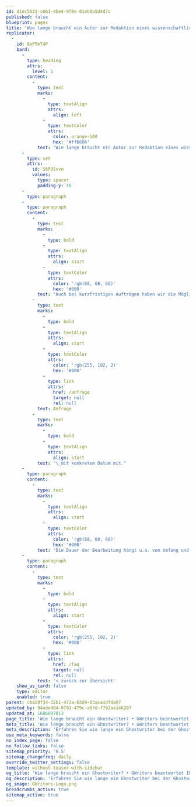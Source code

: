 ```yaml
---
id: d1ec5521-c661-4be4-9f8e-01eb8a5d4d7c
published: false
blueprint: pages
title: 'Wie lange braucht ein Autor zur Redaktion eines wissenschaftlichen Textes?'
replicator:
  -
    id: 8xPTmT4P
    bard:
      -
        type: heading
        attrs:
          level: 1
        content:
          -
            type: text
            marks:
              -
                type: textAlign
                attrs:
                  align: left
              -
                type: textColor
                attrs:
                  color: orange-500
                  hex: '#ff6606'
            text: 'Wie lange braucht ein Autor zur Redaktion eines wissenschaftlichen Textes?'
      -
        type: set
        attrs:
          id: S6PDlvvm
          values:
            type: spacer
            padding-y: 16
      -
        type: paragraph
      -
        type: paragraph
        content:
          -
            type: text
            marks:
              -
                type: bold
              -
                type: textAlign
                attrs:
                  align: start
              -
                type: textColor
                attrs:
                  color: 'rgb(68, 68, 68)'
                  hex: '#000'
            text: "Auch bei kurzfristigen Aufträgen haben wir die Möglichkeit schnell zu reagieren. Teilen Sie uns dies einfach in der\_"
          -
            type: text
            marks:
              -
                type: bold
              -
                type: textAlign
                attrs:
                  align: start
              -
                type: textColor
                attrs:
                  color: 'rgb(255, 102, 2)'
                  hex: '#000'
              -
                type: link
                attrs:
                  href: /anfrage
                  target: null
                  rel: null
            text: Anfrage
          -
            type: text
            marks:
              -
                type: bold
              -
                type: textAlign
                attrs:
                  align: start
            text: "\_mit konkretem Datum mit."
      -
        type: paragraph
        content:
          -
            type: text
            marks:
              -
                type: textAlign
                attrs:
                  align: start
              -
                type: textColor
                attrs:
                  color: 'rgb(68, 68, 68)'
                  hex: '#000'
            text: 'Die Dauer der Bearbeitung hängt u.a. vom Umfang und der thematischen Tiefe einer Ausarbeitung ab. Fakt ist, dass die Qualität der Ausarbeitung unter zu knappen Fristen leiden kann. Auch wenn eine schnellere Bearbeitung von unserer Seite möglich ist, sollte für einen wissenschaftlichen Text, der z. B. etwa 60 Seiten umfasst, eine Bearbeitungszeit von mindestens 30 Tagen eingeplant werden.'
      -
        type: paragraph
        content:
          -
            type: text
            marks:
              -
                type: bold
              -
                type: textAlign
                attrs:
                  align: start
              -
                type: textColor
                attrs:
                  color: 'rgb(255, 102, 2)'
                  hex: '#000'
              -
                type: link
                attrs:
                  href: /faq
                  target: null
                  rel: null
            text: '< zurück zur Übersicht'
    show_as_card: false
    type: editor
    enabled: true
parent: cba20f34-32b1-472a-b3d9-03aca1df4a07
updated_by: 94ade404-9791-479c-a67d-f792aa146207
updated_at: 1686087813
page_title: 'Wie lange braucht ein Ghostwriter? • GWriters beantwortet Ihre Fragen'
meta_title: 'Wie lange braucht ein Ghostwriter? • GWriters beantwortet Ihre Fragen'
meta_description: 'Erfahren Sie wie lange ein Ghostwriter bei der Ghostwriting Agentur GWriters.de für Ihre akademische Arbeit benötigt.'
use_meta_keywords: false
no_index_page: false
no_follow_links: false
sitemap_priority: '0.5'
sitemap_changefreq: daily
override_twitter_settings: false
template: without-teaser-with-sidebar
og_title: 'Wie lange braucht ein Ghostwriter? • GWriters beantwortet Ihre Fragen'
og_description: 'Erfahren Sie wie lange ein Ghostwriter bei der Ghostwriting Agentur GWriters.de für Ihre akademische Arbeit benötigt.'
og_image: GWriters-Logo.png
breadcrumbs_active: true
sitemap_active: true
---
```

